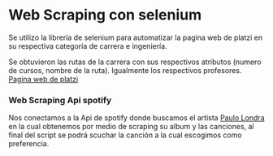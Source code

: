 # Web Scraping con selenium

Se utilizo la librería de selenium para automatizar la pagina web de platzi en su respectiva categoría de carrera e ingeniería.

Se obtuvieron las rutas de la carrera con sus respectivos atributos (numero de cursos, nombre de la ruta). Igualmente los respectivos profesores. [Pagina web de platzi](https://platzi.com/categorias/desarrollo/)

### Web Scraping Api spotify

Nos conectamos a la Api de spotify donde buscamos el artista [Paulo Londra](https://open.spotify.com/artist/3vQ0GE3mI0dAaxIMYe5g7z) en la cual obtenemos por medio de scraping su album y las canciones, al final del script se podrá scuchar la canción a la cual escogimos como preferencia.
